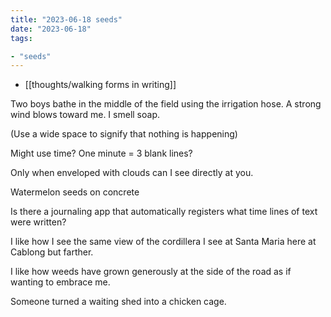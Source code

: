 ```yaml
---
title: "2023-06-18 seeds"
date: "2023-06-18"
tags:

- "seeds"
---
```


- [[thoughts/walking forms in writing]]

Two boys bathe in the middle of the field using the irrigation hose.
A strong wind blows toward me.
I smell soap.

(Use a wide space to signify that nothing is happening)

Might use time? One minute = 3 blank lines?

Only when enveloped with clouds can I see directly at you.

Watermelon seeds on concrete

Is there a journaling app that automatically registers what time lines of text were written?

I like how I see the same view of the cordillera I see at Santa Maria here at Cablong but farther.

I like how weeds have grown generously at the side of the road as if wanting to embrace me.

Someone turned a waiting shed into a chicken cage.